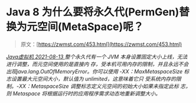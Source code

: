 <!--yml
category: 未分类
date: 0001-01-01 00:00:00
--->

# Java 8 为什么要将永久代(PermGen)替换为元空间(MetaSpace)呢？

> 原文：[https://zwmst.com/453.html](https://zwmst.com/453.html)

   [ *Java虚拟机* ](https://zwmst.com/java%e8%99%9a%e6%8b%9f%e6%9c%ba)*[ <time datetime="2021-08-14T06:49:37+08:00"> 2021-08-13 </time> ](https://zwmst.com/453.html)  整个永久代有一个 JVM 本身设置固定大小上线，无法进行调整，而元空间使用的是直接内 存，受本机可用内存的限制，并且永远不会出现java.lang.OutOfMemoryError。你可以使用 -XX：MaxMetaspaceSize 标志设置最大元空间大小，默认值为 unlimited，这意味着它只 受系统内存的限制。-XX：MetaspaceSize 调整标志定义元空间的初始大小如果未指定此标 志，则 Metaspace 将根据运行时的应用程序需求动态地重新调整大小。*